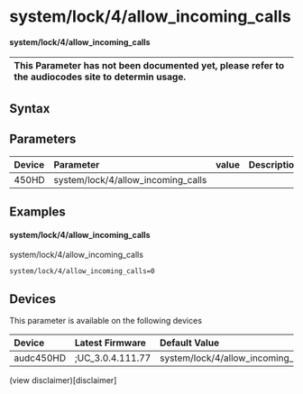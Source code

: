 ﻿---
description: system/lock/4/allow_incoming_calls
search: false
---

# system/lock/4/allow_incoming_calls

#### system/lock/4/allow_incoming_calls


| This Parameter has not been documented yet, please refer to the audiocodes site to determin usage.  | 
| :--- |

## Syntax

## Parameters
|Device|Parameter|value|Description|
|:---|:---|:---|:---|
| 450HD | system/lock/4/allow_incoming_calls |  |  |

## Examples
#### system/lock/4/allow_incoming_calls

system/lock/4/allow_incoming_calls

```
system/lock/4/allow_incoming_calls=0
```

## Devices
This parameter is available on the following devices

| Device | Latest Firmware | Default Value |
|:---|:---|:---|
| audc450HD | ;UC_3.0.4.111.77 | system/lock/4/allow_incoming_calls=0 

(view disclaimer)[disclaimer]
